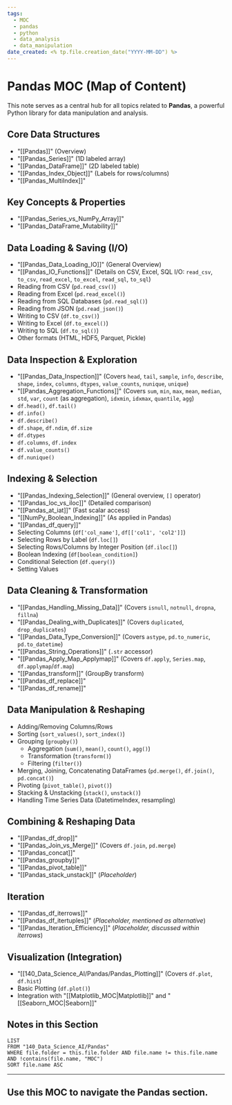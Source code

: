 ```yaml
---
tags:
  - MOC
  - pandas
  - python
  - data_analysis
  - data_manipulation
date_created: <% tp.file.creation_date("YYYY-MM-DD") %>
---
```

# Pandas MOC (Map of Content)

This note serves as a central hub for all topics related to **Pandas**, a powerful Python library for data manipulation and analysis.

## Core Data Structures
- "[[Pandas]]" (Overview)
- "[[Pandas_Series]]" (1D labeled array)
- "[[Pandas_DataFrame]]" (2D labeled table)
- "[[Pandas_Index_Object]]" (Labels for rows/columns)
- "[[Pandas_MultiIndex]]"

## Key Concepts & Properties
- "[[Pandas_Series_vs_NumPy_Array]]"
- "[[Pandas_DataFrame_Mutability]]"

## Data Loading & Saving (I/O)
- "[[Pandas_Data_Loading_IO]]" (General Overview)
- "[[Pandas_IO_Functions]]" (Details on CSV, Excel, SQL I/O: `read_csv`, `to_csv`, `read_excel`, `to_excel`, `read_sql`, `to_sql`)
- Reading from CSV (`pd.read_csv()`)
- Reading from Excel (`pd.read_excel()`)
- Reading from SQL Databases (`pd.read_sql()`)
- Reading from JSON (`pd.read_json()`)
- Writing to CSV (`df.to_csv()`)
- Writing to Excel (`df.to_excel()`)
- Writing to SQL (`df.to_sql()`)
- Other formats (HTML, HDF5, Parquet, Pickle) 

## Data Inspection & Exploration
- "[[Pandas_Data_Inspection]]" (Covers `head`, `tail`, `sample`, `info`, `describe`, `shape`, `index`, `columns`, `dtypes`, `value_counts`, `nunique`, `unique`)
- "[[Pandas_Aggregation_Functions]]" (Covers `sum`, `min`, `max`, `mean`, `median`, `std`, `var`, `count` (as aggregation), `idxmin`, `idxmax`, `quantile`, `agg`)
- `df.head()`, `df.tail()`
- `df.info()`
- `df.describe()`
- `df.shape`, `df.ndim`, `df.size`
- `df.dtypes`
- `df.columns`, `df.index`
- `df.value_counts()`
- `df.nunique()`

## Indexing & Selection
- "[[Pandas_Indexing_Selection]]" (General overview, `[]` operator)
- "[[Pandas_loc_vs_iloc]]" (Detailed comparison)
- "[[Pandas_at_iat]]" (Fast scalar access)
- "[[NumPy_Boolean_Indexing]]" (As applied in Pandas)
- "[[Pandas_df_query]]"
- Selecting Columns (`df['col_name']`, `df[['col1', 'col2']]`)
- Selecting Rows by Label (`df.loc[]`)
- Selecting Rows/Columns by Integer Position (`df.iloc[]`)
- Boolean Indexing (`df[boolean_condition]`)
- Conditional Selection (`df.query()`)
- Setting Values

## Data Cleaning & Transformation
- "[[Pandas_Handling_Missing_Data]]" (Covers `isnull`, `notnull`, `dropna`, `fillna`)
- "[[Pandas_Dealing_with_Duplicates]]" (Covers `duplicated`, `drop_duplicates`)
- "[[Pandas_Data_Type_Conversion]]" (Covers `astype`, `pd.to_numeric`, `pd.to_datetime`)
- "[[Pandas_String_Operations]]" (`.str` accessor)
- "[[Pandas_Apply_Map_Applymap]]" (Covers `df.apply`, `Series.map`, `df.applymap`/`df.map`)
- "[[Pandas_transform]]" (GroupBy transform)
- "[[Pandas_df_replace]]"
- "[[Pandas_df_rename]]"

## Data Manipulation & Reshaping
- Adding/Removing Columns/Rows
- Sorting (`sort_values()`, `sort_index()`)
- Grouping (`groupby()`)
    - Aggregation (`sum()`, `mean()`, `count()`, `agg()`)
    - Transformation (`transform()`)
    - Filtering (`filter()`)
- Merging, Joining, Concatenating DataFrames (`pd.merge()`, `df.join()`, `pd.concat()`)
- Pivoting (`pivot_table()`, `pivot()`)
- Stacking & Unstacking (`stack()`, `unstack()`)
- Handling Time Series Data (DatetimeIndex, resampling)

## Combining & Reshaping Data
- "[[Pandas_df_drop]]"
- "[[Pandas_Join_vs_Merge]]" (Covers `df.join`, `pd.merge`)
- "[[Pandas_concat]]"
- "[[Pandas_groupby]]"
- "[[Pandas_pivot_table]]"
- "[[Pandas_stack_unstack]]" (*Placeholder*)

## Iteration
- "[[Pandas_df_iterrows]]"
- "[[Pandas_df_itertuples]]" (*Placeholder, mentioned as alternative*)
- "[[Pandas_Iteration_Efficiency]]" (*Placeholder, discussed within iterrows*)

## Visualization (Integration)
- "[[140_Data_Science_AI/Pandas/Pandas_Plotting]]" (Covers `df.plot`, `df.hist`)
- Basic Plotting (`df.plot()`)
- Integration with "[[Matplotlib_MOC|Matplotlib]]" and "[[Seaborn_MOC|Seaborn]]"

## Notes in this Section

```dataview
LIST
FROM "140_Data_Science_AI/Pandas"
WHERE file.folder = this.file.folder AND file.name != this.file.name AND !contains(file.name, "MOC")
SORT file.name ASC
```

---
Use this MOC to navigate the Pandas section.
----